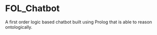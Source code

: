 # FOL_Chatbot
A first order logic based chatbot built using Prolog that is able to reason ontologically. 
